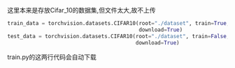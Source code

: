 这里本来是存放Cifar_10的数据集,但文件太大,故不上传
``` python
train_data = torchvision.datasets.CIFAR10(root="./dataset", train=True, transform=transforms,
                                          download=True)
test_data = torchvision.datasets.CIFAR10(root="./dataset", train=False, transform=transforms,
                                         download=True)
```
train.py的这两行代码会自动下载
